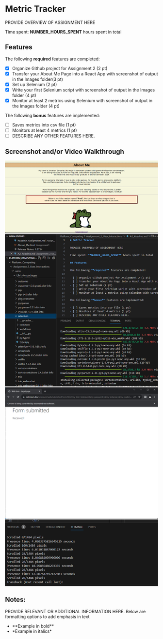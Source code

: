 # Metric Tracker

PROVIDE OVERVIEW OF ASSIGNMENT HERE

Time spent: **NUMBER_HOURS_SPENT** hours spent in total

## Features

The following **required** features are completed:

- [X] Organize Github project for Assignment 2 (2 pt)
- [X] Transfer your About Me Page into a React App with screenshot of output in the Images folder(3 pt)
- [X] Set up Selenium (2 pt)
- [X] Write your first Selenium script with screenshot of output in the Images folder (4 pt)
- [X] Monitor at least 2 metrics using Selenium with screenshot of output in the Images folder (4 pt)

The following **bonus** features are implemented:

- [ ] Saves metrics into csv file (1 pt)
- [ ] Monitors at least 4 metrics (1 pt)
- [ ] DESCRIBE ANY OTHER FEATURES HERE.

## Screenshot and/or Video Walkthrough

<img src="/Assignment_2_User_Interactions/Images/React_About_Me.png" title='React About Me' width='' alt='React About Me' />

<img src="/Assignment_2_User_Interactions/Images/Selenium_Installation.png" title='Selenium Installation' width='' alt='Selenium Installation' />

<img src="/Assignment_2_User_Interactions/Images/Selenium_Tutorial.png" title='Selenium Tutorial' width='' alt='Selenium Tutorial' />

<img src="/Assignment_2_User_Interactions/Images/Metric_Tracker.png" title='Metric Tracker' width='' alt='Metric Tracker' />


## Notes:
PROVIDE RELEVANT OR ADDITIONAL INFORMATION HERE. Below are formatting options to add emphasis in text
<ul>
  <li>**Example in bold**</li>
  <li>*Example in italics*</li>
</ul>
